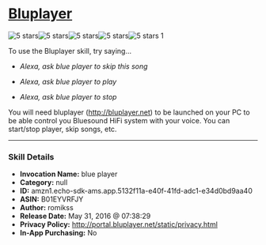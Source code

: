 # [Bluplayer](http://alexa.amazon.com/#skills/amzn1.echo-sdk-ams.app.5132f11a-e40f-41fd-adc1-e34d0bd9aa40)
![5 stars](../../images/ic_star_black_18dp_1x.png)![5 stars](../../images/ic_star_black_18dp_1x.png)![5 stars](../../images/ic_star_black_18dp_1x.png)![5 stars](../../images/ic_star_black_18dp_1x.png)![5 stars](../../images/ic_star_black_18dp_1x.png) 1

To use the Bluplayer skill, try saying...

* *Alexa, ask blue player to skip this song*

* *Alexa, ask blue player to play*

* *Alexa, ask blue player to stop*

You will need bluplayer (http://bluplayer.net) to be launched on your PC to be able control you Bluesound HiFi system with your voice. You can start/stop player, skip songs, etc.

***

### Skill Details

* **Invocation Name:** blue player
* **Category:** null
* **ID:** amzn1.echo-sdk-ams.app.5132f11a-e40f-41fd-adc1-e34d0bd9aa40
* **ASIN:** B01EYVRFJY
* **Author:** romikss
* **Release Date:** May 31, 2016 @ 07:38:29
* **Privacy Policy:** http://portal.bluplayer.net/static/privacy.html
* **In-App Purchasing:** No
